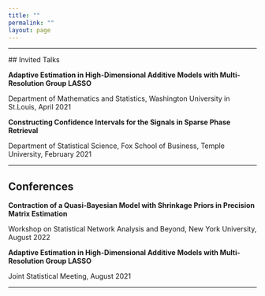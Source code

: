 ```yaml
---
title: ""
permalink: ""
layout: page
---
```


<hr>
## Invited Talks

<p> <strong>Adaptive Estimation in High-Dimensional Additive Models with Multi-Resolution Group LASSO</strong> </p>
<p> Department of Mathematics and Statistics, Washington University in St.Louis, April 2021 </p>
<p> </p> 

<p> <strong>Constructing Confidence Intervals for the Signals in Sparse Phase Retrieval</strong> </p>
<p> Department of Statistical Science, Fox School of Business, Temple University, February 2021 </p>
<hr> 


## Conferences

<p> <strong>Contraction of a Quasi-Bayesian Model with Shrinkage Priors in Precision Matrix Estimation</strong> </p>
<p> Workshop on Statistical Network Analysis and Beyond, New York University, August 2022 </p>
<p> </p> 

<p> <strong>Adaptive Estimation in High-Dimensional Additive Models with Multi-Resolution Group LASSO</strong> </p>
<p> Joint Statistical Meeting, August 2021 </p>
<hr> 
